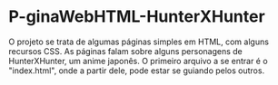 # P-ginaWebHTML-HunterXHunter
O projeto se trata de algumas páginas simples em HTML, com alguns recursos CSS. As páginas falam sobre alguns personagens de HunterXHunter, um anime japonês. 
O primeiro arquivo a se entrar é o "index.html", onde a partir dele, pode estar se guiando pelos outros.
